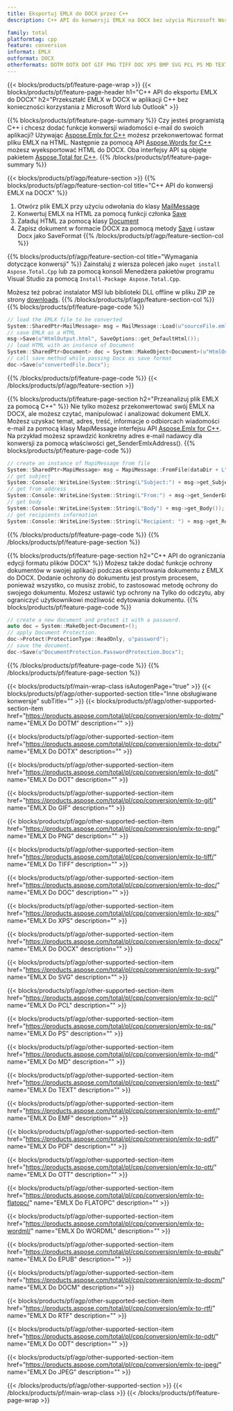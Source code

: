 ```yaml
---
title: Eksportuj EMLX do DOCX przez C++
description: C++ API do konwersji EMLX na DOCX bez użycia Microsoft Word lub Outlook

family: total
platformtag: cpp
feature: conversion
informat: EMLX
outformat: DOCX
otherformats: DOTM DOTX DOT GIF PNG TIFF DOC XPS BMP SVG PCL PS MD TEXT EMF PDF OTT FLATOPC WORDML EPUB DOCM RTF ODT JPEG
---
```

{{< blocks/products/pf/feature-page-wrap >}}
{{< blocks/products/pf/feature-page-header h1="C++ API do eksportu EMLX do DOCX" h2="Przekształć EMLX w DOCX w aplikacji C++ bez konieczności korzystania z Microsoft Word lub Outlook" >}}

{{% blocks/products/pf/feature-page-summary %}}
Czy jesteś programistą C++ i chcesz dodać funkcje konwersji wiadomości e-mail do swoich aplikacji? Używając [Aspose.Emlx for C++](https://products.aspose.com/emlx/cpp/) możesz przekonwertować format pliku EMLX na HTML. Następnie za pomocą API [Aspose.Words for C++](https://products.aspose.com/words/cpp/) możesz wyeksportować HTML do DOCX. Oba interfejsy API są objęte pakietem [Aspose.Total for C++](https://products.aspose.com/total/cpp/). 
{{% /blocks/products/pf/feature-page-summary  %}}

{{< blocks/products/pf/agp/feature-section >}}
{{% blocks/products/pf/agp/feature-section-col title="C++ API do konwersji EMLX na DOCX" %}}
1. Otwórz plik EMLX przy użyciu odwołania do klasy [MailMessage](https://reference.aspose.com/emlx/cpp/class/aspose.emlx.mail_message)
2. Konwertuj EMLX na HTML za pomocą funkcji członka [Save](https://reference.aspose.com/emlx/cpp/class/aspose.emlx.mail_message#a7e7c6b50c8db5a8bcc6934db02b4a786)
3. Załaduj HTML za pomocą klasy [Document](https://reference.aspose.com/words/cpp/class/aspose.words.document)
4. Zapisz dokument w formacie DOCX za pomocą metody [Save](https://reference.aspose.com/words/cpp/class/aspose.words.document#save_string_saveformat) i ustaw Docx jako SaveFormat
{{% /blocks/products/pf/agp/feature-section-col %}}

{{% blocks/products/pf/agp/feature-section-col title="Wymagania dotyczące konwersji" %}}
Zainstaluj z wiersza poleceń jako ```nuget install Aspose.Total.Cpp``` lub za pomocą konsoli Menedżera pakietów programu Visual Studio za pomocą ```Install-Package Aspose.Total.Cpp```.

Możesz też pobrać instalator MSI lub biblioteki DLL offline w pliku ZIP ze strony [downloads](https://releases.aspose.com/total/cpp).
{{% /blocks/products/pf/agp/feature-section-col %}}
{{% blocks/products/pf/feature-page-code %}}

```cpp
// load the EMLX file to be converted
System::SharedPtr<MailMessage> msg = MailMessage::Load(u"sourceFile.emlx");
// save EMLX as a HTML 
msg->Save(u"HtmlOutput.html", SaveOptions::get_DefaultHtml());  
// load HTML with an instance of Document
System::SharedPtr<Document> doc = System::MakeObject<Document>(u"HtmlOutput.html");
// call save method while passing Docx as save format
doc->Save(u"convertedFile.Docx");
```


{{% /blocks/products/pf/feature-page-code %}}
{{< /blocks/products/pf/agp/feature-section >}}

{{% blocks/products/pf/feature-page-section  h2="Przeanalizuj plik EMLX za pomocą C++" %}}
Nie tylko możesz przekonwertować swój EMLX na DOCX, ale możesz czytać, manipulować i analizować dokument EMLX. Możesz uzyskać temat, adres, treść, informacje o odbiorcach wiadomości e-mail za pomocą klasy MapiMessage interfejsu API [Aspose.Emlx for C++](https://products.aspose.com/emlx/cpp/). Na przykład możesz sprawdzić konkretny adres e-mail nadawcy dla konwersji za pomocą właściwości get_SenderEmlxAddress().
{{% blocks/products/pf/feature-page-code %}}

```cpp
// create an instance of MapiMessage from file
System::SharedPtr<MapiMessage> msg = MapiMessage::FromFile(dataDir + L"message.emlx");
// get subject
System::Console::WriteLine(System::String(L"Subject:") + msg->get_Subject());
// get from address
System::Console::WriteLine(System::String(L"From:") + msg->get_SenderEmlxAddress());
// get body
System::Console::WriteLine(System::String(L"Body") + msg->get_Body());
// get recipients information
System::Console::WriteLine(System::String(L"Recipient: ") + msg->get_Recipients());
```

{{% /blocks/products/pf/feature-page-code  %}}
{{% /blocks/products/pf/feature-page-section %}}

{{% blocks/products/pf/feature-page-section  h2="C++ API do ograniczania edycji formatu plików DOCX" %}}
Możesz także dodać funkcje ochrony dokumentów w swojej aplikacji podczas eksportowania dokumentu z EMLX do DOCX. Dodanie ochrony do dokumentu jest prostym procesem, ponieważ wszystko, co musisz zrobić, to zastosować metodę ochrony do swojego dokumentu. Możesz ustawić typ ochrony na Tylko do odczytu, aby ograniczyć użytkownikowi możliwość edytowania dokumentu.
{{% blocks/products/pf/feature-page-code %}}

```cpp
// create a new document and protect it with a password.
auto doc = System::MakeObject<Document>();
// apply Document Protection.
doc->Protect(ProtectionType::ReadOnly, u"password");
// save the document.
doc->Save(u"DocumentProtection.PasswordProtection.Docx");
```

{{% /blocks/products/pf/feature-page-code  %}}
{{% /blocks/products/pf/feature-page-section %}}

{{< blocks/products/pf/main-wrap-class isAutogenPage="true" >}}
{{< blocks/products/pf/agp/other-supported-section title="Inne obsługiwane konwersje" subTitle="" >}}
{{< blocks/products/pf/agp/other-supported-section-item href="https://products.aspose.com/total/pl/cpp/conversion/emlx-to-dotm/" name="EMLX Do DOTM" description="" >}}

{{< blocks/products/pf/agp/other-supported-section-item href="https://products.aspose.com/total/pl/cpp/conversion/emlx-to-dotx/" name="EMLX Do DOTX" description="" >}}

{{< blocks/products/pf/agp/other-supported-section-item href="https://products.aspose.com/total/pl/cpp/conversion/emlx-to-dot/" name="EMLX Do DOT" description="" >}}

{{< blocks/products/pf/agp/other-supported-section-item href="https://products.aspose.com/total/pl/cpp/conversion/emlx-to-gif/" name="EMLX Do GIF" description="" >}}

{{< blocks/products/pf/agp/other-supported-section-item href="https://products.aspose.com/total/pl/cpp/conversion/emlx-to-png/" name="EMLX Do PNG" description="" >}}

{{< blocks/products/pf/agp/other-supported-section-item href="https://products.aspose.com/total/pl/cpp/conversion/emlx-to-tiff/" name="EMLX Do TIFF" description="" >}}

{{< blocks/products/pf/agp/other-supported-section-item href="https://products.aspose.com/total/pl/cpp/conversion/emlx-to-doc/" name="EMLX Do DOC" description="" >}}

{{< blocks/products/pf/agp/other-supported-section-item href="https://products.aspose.com/total/pl/cpp/conversion/emlx-to-xps/" name="EMLX Do XPS" description="" >}}

{{< blocks/products/pf/agp/other-supported-section-item href="https://products.aspose.com/total/pl/cpp/conversion/emlx-to-docx/" name="EMLX Do DOCX" description="" >}}

{{< blocks/products/pf/agp/other-supported-section-item href="https://products.aspose.com/total/pl/cpp/conversion/emlx-to-svg/" name="EMLX Do SVG" description="" >}}

{{< blocks/products/pf/agp/other-supported-section-item href="https://products.aspose.com/total/pl/cpp/conversion/emlx-to-pcl/" name="EMLX Do PCL" description="" >}}

{{< blocks/products/pf/agp/other-supported-section-item href="https://products.aspose.com/total/pl/cpp/conversion/emlx-to-ps/" name="EMLX Do PS" description="" >}}

{{< blocks/products/pf/agp/other-supported-section-item href="https://products.aspose.com/total/pl/cpp/conversion/emlx-to-md/" name="EMLX Do MD" description="" >}}

{{< blocks/products/pf/agp/other-supported-section-item href="https://products.aspose.com/total/pl/cpp/conversion/emlx-to-text/" name="EMLX Do TEXT" description="" >}}

{{< blocks/products/pf/agp/other-supported-section-item href="https://products.aspose.com/total/pl/cpp/conversion/emlx-to-emf/" name="EMLX Do EMF" description="" >}}

{{< blocks/products/pf/agp/other-supported-section-item href="https://products.aspose.com/total/pl/cpp/conversion/emlx-to-pdf/" name="EMLX Do PDF" description="" >}}

{{< blocks/products/pf/agp/other-supported-section-item href="https://products.aspose.com/total/pl/cpp/conversion/emlx-to-ott/" name="EMLX Do OTT" description="" >}}

{{< blocks/products/pf/agp/other-supported-section-item href="https://products.aspose.com/total/pl/cpp/conversion/emlx-to-flatopc/" name="EMLX Do FLATOPC" description="" >}}

{{< blocks/products/pf/agp/other-supported-section-item href="https://products.aspose.com/total/pl/cpp/conversion/emlx-to-wordml/" name="EMLX Do WORDML" description="" >}}

{{< blocks/products/pf/agp/other-supported-section-item href="https://products.aspose.com/total/pl/cpp/conversion/emlx-to-epub/" name="EMLX Do EPUB" description="" >}}

{{< blocks/products/pf/agp/other-supported-section-item href="https://products.aspose.com/total/pl/cpp/conversion/emlx-to-docm/" name="EMLX Do DOCM" description="" >}}

{{< blocks/products/pf/agp/other-supported-section-item href="https://products.aspose.com/total/pl/cpp/conversion/emlx-to-rtf/" name="EMLX Do RTF" description="" >}}

{{< blocks/products/pf/agp/other-supported-section-item href="https://products.aspose.com/total/pl/cpp/conversion/emlx-to-odt/" name="EMLX Do ODT" description="" >}}

{{< blocks/products/pf/agp/other-supported-section-item href="https://products.aspose.com/total/pl/cpp/conversion/emlx-to-jpeg/" name="EMLX Do JPEG" description="" >}}


{{< /blocks/products/pf/agp/other-supported-section >}}
{{< /blocks/products/pf/main-wrap-class >}}
{{< /blocks/products/pf/feature-page-wrap >}}
